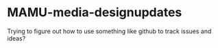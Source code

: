 # MAMU-media-designupdates
Trying to figure out how to use something like github to track issues and ideas?
